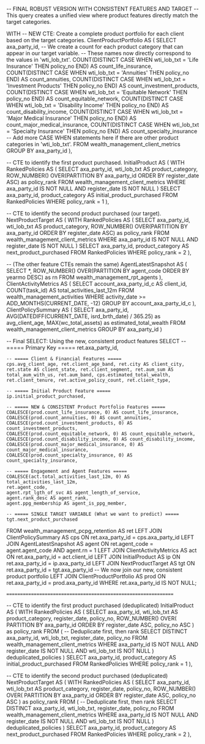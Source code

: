 -- FINAL ROBUST VERSION WITH CONSISTENT FEATURES AND TARGET
-- This query creates a unified view where product features directly match the target categories.

WITH
-- NEW CTE: Create a complete product portfolio for each client based on the target categories.
ClientProductPortfolio AS (
    SELECT
        axa_party_id,
        -- We create a count for each product category that can appear in our target variable.
        -- These names now directly correspond to the values in 'wti_lob_txt'.
        COUNT(DISTINCT CASE WHEN wti_lob_txt = 'Life Insurance' THEN policy_no END) AS count_life_insurance,
        COUNT(DISTINCT CASE WHEN wti_lob_txt = 'Annuities' THEN policy_no END) AS count_annuities,
        COUNT(DISTINCT CASE WHEN wti_lob_txt = 'Investment Products' THEN policy_no END) AS count_investment_products,
        COUNT(DISTINCT CASE WHEN wti_lob_txt = 'Equitable Network' THEN policy_no END) AS count_equitable_network,
        COUNT(DISTINCT CASE WHEN wti_lob_txt = 'Disability Income' THEN policy_no END) AS count_disability_income,
        COUNT(DISTINCT CASE WHEN wti_lob_txt = 'Major Medical Insurance' THEN policy_no END) AS count_major_medical_insurance,
        COUNT(DISTINCT CASE WHEN wti_lob_txt = 'Specialty Insurance' THEN policy_no END) AS count_specialty_insurance
        -- Add more CASE WHEN statements here if there are other product categories in 'wti_lob_txt'.
    FROM
        wealth_management_client_metrics
    GROUP BY
        axa_party_id
),

-- CTE to identify the first product purchased.
InitialProduct AS (
    WITH RankedPolicies AS (
        SELECT axa_party_id, wti_lob_txt AS product_category, ROW_NUMBER() OVER(PARTITION BY axa_party_id ORDER BY register_date ASC) as policy_rank
        FROM wealth_management_client_metrics
        WHERE axa_party_id IS NOT NULL AND register_date IS NOT NULL
    )
    SELECT axa_party_id, product_category AS initial_product_purchased
    FROM RankedPolicies
    WHERE policy_rank = 1
),

-- CTE to identify the second product purchased (our target).
NextProductTarget AS (
    WITH RankedPolicies AS (
        SELECT axa_party_id, wti_lob_txt AS product_category, ROW_NUMBER() OVER(PARTITION BY axa_party_id ORDER BY register_date ASC) as policy_rank
        FROM wealth_management_client_metrics
        WHERE axa_party_id IS NOT NULL AND register_date IS NOT NULL
    )
    SELECT axa_party_id, product_category AS next_product_purchased
    FROM RankedPolicies
    WHERE policy_rank = 2
),

-- (The other feature CTEs remain the same)
AgentLatestSnapshot AS (
    SELECT *, ROW_NUMBER() OVER(PARTITION BY agent_code ORDER BY yearmo DESC) as rn
    FROM wealth_management_rpt_agents
),
ClientActivityMetrics AS (
    SELECT account_axa_party_id_c AS client_id, COUNT(task_id) AS total_activities_last_12m
    FROM wealth_management_activities
    WHERE activity_date >= ADD_MONTHS(CURRENT_DATE, -12)
    GROUP BY account_axa_party_id_c
),
ClientPolicySummary AS (
    SELECT axa_party_id, AVG(DATEDIFF(CURRENT_DATE, isrd_brth_date) / 365.25) as avg_client_age, MAX(wc_total_assets) as estimated_total_wealth
    FROM wealth_management_client_metrics
    GROUP BY axa_party_id
)

-- Final SELECT: Using the new, consistent product features
SELECT
    -- ===== Primary Key =====
    ret.axa_party_id,

    -- ===== Client & Financial Features =====
    cps.avg_client_age, ret.client_age_band, ret.city AS client_city, ret.state AS client_state, ret.client_segment, ret.aum_sum AS total_aum_with_us, ret.aum_band, cps.estimated_total_wealth, ret.client_tenure, ret.active_policy_count, ret.client_type,
    
    -- ===== Initial Product Feature =====
    ip.initial_product_purchased,

    -- ===== NEW & CONSISTENT Product Portfolio Features =====
    COALESCE(prod.count_life_insurance, 0) AS count_life_insurance,
    COALESCE(prod.count_annuities, 0) AS count_annuities,
    COALESCE(prod.count_investment_products, 0) AS count_investment_products,
    COALESCE(prod.count_equitable_network, 0) AS count_equitable_network,
    COALESCE(prod.count_disability_income, 0) AS count_disability_income,
    COALESCE(prod.count_major_medical_insurance, 0) AS count_major_medical_insurance,
    COALESCE(prod.count_specialty_insurance, 0) AS count_specialty_insurance,
    
    -- ===== Engagement and Agent Features =====
    COALESCE(act.total_activities_last_12m, 0) AS total_activities_last_12m,
    ret.agent_code,
    agent.rpt_lgth_of_svc AS agent_length_of_service,
    agent.rank_desc AS agent_rank,
    agent.ppg_membership AS agent_is_ppg_member,

    -- ===== SINGLE TARGET VARIABLE (What we want to predict) =====
    tgt.next_product_purchased

FROM
    wealth_management_pcpg_retention AS ret
LEFT JOIN ClientPolicySummary AS cps ON ret.axa_party_id = cps.axa_party_id
LEFT JOIN AgentLatestSnapshot AS agent ON ret.agent_code = agent.agent_code AND agent.rn = 1
LEFT JOIN ClientActivityMetrics AS act ON ret.axa_party_id = act.client_id
LEFT JOIN InitialProduct AS ip ON ret.axa_party_id = ip.axa_party_id
LEFT JOIN NextProductTarget AS tgt ON ret.axa_party_id = tgt.axa_party_id
-- We now join our new, consistent product portfolio
LEFT JOIN ClientProductPortfolio AS prod ON ret.axa_party_id = prod.axa_party_id
WHERE
    ret.axa_party_id IS NOT NULL;







    =============================================================
-- CTE to identify the first product purchased (deduplicated)
InitialProduct AS (
    WITH RankedPolicies AS (
        SELECT 
            axa_party_id, 
            wti_lob_txt AS product_category,
            register_date,
            policy_no,
            ROW_NUMBER() OVER(
                PARTITION BY axa_party_id 
                ORDER BY register_date ASC, policy_no ASC
            ) as policy_rank
        FROM (
            -- Deduplicate first, then rank
            SELECT DISTINCT 
                axa_party_id, 
                wti_lob_txt, 
                register_date, 
                policy_no
            FROM wealth_management_client_metrics
            WHERE axa_party_id IS NOT NULL 
            AND register_date IS NOT NULL 
            AND wti_lob_txt IS NOT NULL
        ) deduplicated_policies
    )
    SELECT axa_party_id, product_category AS initial_product_purchased
    FROM RankedPolicies
    WHERE policy_rank = 1
),

-- CTE to identify the second product purchased (deduplicated)
NextProductTarget AS (
    WITH RankedPolicies AS (
        SELECT 
            axa_party_id, 
            wti_lob_txt AS product_category,
            register_date,
            policy_no,
            ROW_NUMBER() OVER(
                PARTITION BY axa_party_id 
                ORDER BY register_date ASC, policy_no ASC
            ) as policy_rank
        FROM (
            -- Deduplicate first, then rank
            SELECT DISTINCT 
                axa_party_id, 
                wti_lob_txt, 
                register_date, 
                policy_no
            FROM wealth_management_client_metrics
            WHERE axa_party_id IS NOT NULL 
            AND register_date IS NOT NULL 
            AND wti_lob_txt IS NOT NULL
        ) deduplicated_policies
    )
    SELECT axa_party_id, product_category AS next_product_purchased
    FROM RankedPolicies
    WHERE policy_rank = 2
),

